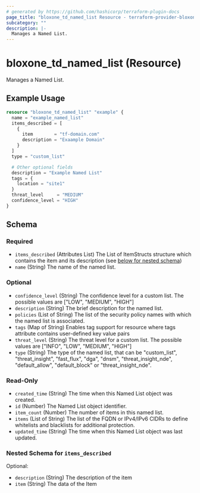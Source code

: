 ```yaml
---
# generated by https://github.com/hashicorp/terraform-plugin-docs
page_title: "bloxone_td_named_list Resource - terraform-provider-bloxone"
subcategory: ""
description: |-
  Manages a Named List.
---
```


# bloxone_td_named_list (Resource)

Manages a Named List.

## Example Usage

```terraform
resource "bloxone_td_named_list" "example" {
  name = "example_named_list"
  items_described = [
    {
      item        = "tf-domain.com"
      description = "Exaample Domain"
    }
  ]
  type = "custom_list"

  # Other optional fields
  description = "Example Named List"
  tags = {
    location = "site1"
  }
  threat_level     = "MEDIUM"
  confidence_level = "HIGH"
}
```

<!-- schema generated by tfplugindocs -->
## Schema

### Required

- `items_described` (Attributes List) The List of ItemStructs structure which contains the item and its description (see [below for nested schema](#nestedatt--items_described))
- `name` (String) The name of the named list.

### Optional

- `confidence_level` (String) The confidence level for a custom list. The possible values are ["LOW", "MEDIUM", "HIGH"]
- `description` (String) The brief description for the named list.
- `policies` (List of String) The list of the security policy names with which the named list is associated.
- `tags` (Map of String) Enables tag support for resource where tags attribute contains user-defined key value pairs
- `threat_level` (String) The threat level for a custom list. The possible values are ["INFO", "LOW", "MEDIUM", "HIGH"]
- `type` (String) The type of the named list, that can be "custom_list", "threat_insight", "fast_flux", "dga", "dnsm", "threat_insight_nde", "default_allow", "default_block" or "threat_insight_nde".

### Read-Only

- `created_time` (String) The time when this Named List object was created.
- `id` (Number) The Named List object identifier.
- `item_count` (Number) The number of items in this named list.
- `items` (List of String) The list of the FQDN or IPv4/IPv6 CIDRs to define whitelists and blacklists for additional protection.
- `updated_time` (String) The time when this Named List object was last updated.

<a id="nestedatt--items_described"></a>
### Nested Schema for `items_described`

Optional:

- `description` (String) The description of the item
- `item` (String) The data of the Item

